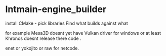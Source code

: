 # Intmain-engine_builder


install CMake - pick libraries
Find what builds against what


for example Mesa3D doesnt yet have Vulkan driver for windows or at least Khronos doesnt release there code .


enet or yokojito or raw for netcode.

